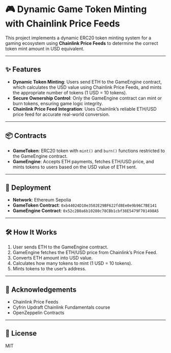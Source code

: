 # 🎮 Dynamic Game Token Minting with Chainlink Price Feeds

This project implements a dynamic ERC20 token minting system for a gaming ecosystem using **Chainlink Price Feeds** to determine the correct token mint amount in USD equivalent.

---

## ✨ Features

- **Dynamic Token Minting**: Users send ETH to the GameEngine contract, which calculates the USD value using Chainlink Price Feeds, and mints the appropriate number of tokens (1 USD = 10 tokens).
- **Secure Ownership Control**: Only the GameEngine contract can mint or burn tokens, ensuring game logic integrity.
- **Chainlink Price Feed Integration**: Uses Chainlink’s reliable ETH/USD price feed for accurate real-world conversion.

---

## 📦 Contracts

- **GameToken**: ERC20 token with `mint()` and `burn()` functions restricted to the GameEngine contract.
- **GameEngine**: Accepts ETH payments, fetches ETH/USD price, and mints tokens to users based on the USD value of ETH sent.

---

## 🔗 Deployment

- **Network**: Ethereum Sepolia
- **GameToken Contract**: `0xb44024D10e3502E29BF622fd8Ee0e9b96C7BE141`
- **GameEngine Contract**: `0x52c2B0a6b10280c78CBb1cbf38E5479F701498A5`

---

## 🛠️ How It Works

1. User sends ETH to the GameEngine contract.
2. GameEngine fetches the ETH/USD price from Chainlink’s Price Feed.
3. Converts ETH amount into USD value.
4. Calculates how many tokens to mint (1 USD = 10 tokens).
5. Mints tokens to the user’s address.

---

## 🤝 Acknowledgements

- Chainlink Price Feeds
- Cyfrin Updraft Chainlink Fundamentals course
- OpenZeppelin Contracts

---

## 📄 License

MIT

